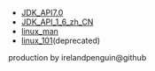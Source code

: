 - [JDK_API7.0](https://irelandpenguin.github.io/JDK_API7.0)
- [JDK_API_1_6_zh_CN](https://irelandpenguin.github.io/JDK_API_1_6_zh_CN/)
- [linux_man](https://irelandpenguin.github.io/awesome_doc/linux_man/index.html)
- [linux_101](https://irelandpenguin.github.io/awesome_doc/linux_101/4.html)(deprecated)

production by irelandpenguin@github